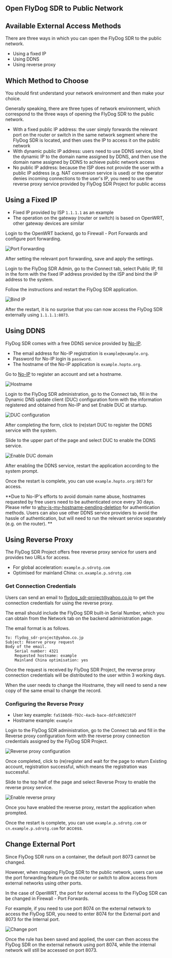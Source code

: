 ## Open FlyDog SDR to Public Network

## Available External Access Methods

There are three ways in which you can open the FlyDog SDR to the public network.

 - Using a fixed IP
 - Using DDNS
 - Using reverse proxy

## Which Method to Choose

You should first understand your network environment and then make your choice.

Generally speaking, there are three types of network environment, which correspond to the three ways of opening the FlyDog SDR to the public network.

 - With a fixed public IP address: the user simply forwards the relevant port on the router or switch in the same network segment where the FlyDog SDR is located, and then uses the IP to access it on the public network
 - With dynamic public IP address: users need to use DDNS service, bind the dynamic IP to the domain name assigned by DDNS, and then use the domain name assigned by DDNS to achieve public network access
 - No public IP address: because the ISP does not provide the user with a public IP address (e.g. NAT conversion service is used) or the operator denies incoming connections to the user's IP, you need to use the reverse proxy service provided by FlyDog SDR Project for public access

## Using a Fixed IP

 - Fixed IP provided by ISP `1.1.1.1` as an example
 - The operation on the gateway (router or switch) is based on OpenWRT, other gateway devices are similar

Login to the OpenWRT backend, go to Firewall - Port Forwards and configure port forwarding.

![Port Forwarding](/manual/public_1.png "Port Forwarding")

After setting the relevant port forwarding, save and apply the settings.

Login to the FlyDog SDR Admin, go to the Connect tab, select Public IP, fill in the form with the fixed IP address provided by the ISP and bind the IP address to the system.

Follow the instructions and restart the FlyDog SDR application.

![Bind IP](/manual/public_2.png "Bind IP")

After the restart, it is no surprise that you can now access the FlyDog SDR externally using `1.1.1.1:8073`.

## Using DDNS

FlyDog SDR comes with a free DDNS service provided by [No-IP](https://www.noip.com/).

 - The email address for No-IP registration is `example@example.org`.
 - Password for No-IP login is `password`.
 - The hostname of the No-IP application is `example.hopto.org`.

Go to [No-IP](https://www.noip.com/) to register an account and set a hostname.

![Hostname](/manual/public_3.png "Hostname")

Login to the FlyDog SDR administration, go to the Connect tab, fill in the Dynamic DNS update client (DUC) configuration form with the information registered and obtained from No-IP and set Enable DUC at startup.

![DUC configuration](/manual/public_4.png "DUC configuration")

After completing the form, click to (re)start DUC to register the DDNS service with the system.

Slide to the upper part of the page and select DUC to enable the DDNS service.

![Enable DUC domain](/manual/public_5.png "Enable DUC domain")

After enabling the DDNS service, restart the application according to the system prompt.

Once the restart is complete, you can use `example.hopto.org:8073` for access.

**Due to No-IP's efforts to avoid domain name abuse, hostnames requested by free users need to be authenticated once every 30 days. Please refer to [why-is-my-hostname-pending-deletion](https://www.noip.com/support/knowledgebase/why-is-my-hostname-pending-deletion/) for authentication methods. Users can also use other DDNS service providers to avoid the hassle of authentication, but will need to run the relevant service separately (e.g. on the router). **

## Using Reverse Proxy

The FlyDog SDR Project offers free reverse proxy service for users and provides two URLs for access.

 - For global acceleration: `example.p.sdrotg.com`
 - Optimised for mainland China: `cn.example.p.sdrotg.com`

### Get Connection Credentials

Users can send an email to [flydog_sdr-project@yahoo.co.jp](mailto:flydog_sdr-project@yahoo.co.jp) to get the connection credentials for using the reverse proxy.

The email should include the FlyDog SDR built-in Serial Number, which you can obtain from the Network tab on the backend administration page.

The email format is as follows.

```
To: flydog_sdr-project@yahoo.co.jp
Subject: Reserve proxy request
Body of the email.
    Serial number: 4321
    Requested hostname: example
    Mainland China optimisation: yes
```

Once the request is received by FlyDog SDR Project, the reverse proxy connection credentials will be distributed to the user within 3 working days.

When the user needs to change the Hostname, they will need to send a new copy of the same email to change the record.

### Configuring the Reverse Proxy

 - User key example: `fa51b0d8-f92c-4acb-bace-ddfc8d92107f`
 - Hostname example: `example`

Login to the FlyDog SDR administration, go to the Connect tab and fill in the Reverse proxy configuration form with the reverse proxy connection credentials assigned by the FlyDog SDR Project.

![Reverse proxy configuration](/manual/public_6.png "Reverse proxy configuration")

Once completed, click to (re)register and wait for the page to return Existing account, registration successful, which means the registration was successful.

Slide to the top half of the page and select Reverse Proxy to enable the reverse proxy service.

![Enable reverse proxy](/manual/public_7.png "Enable reverse proxy")

Once you have enabled the reverse proxy, restart the application when prompted.

Once the restart is complete, you can use `example.p.sdrotg.com` or `cn.example.p.sdrotg.com` for access.

## Change External Port

Since FlyDog SDR runs on a container, the default port 8073 cannot be changed.

However, when mapping FlyDog SDR to the public network, users can use the port forwarding feature on the router or switch to allow access from external networks using other ports.

In the case of OpenWRT, the port for external access to the FlyDog SDR can be changed in Firewall - Port Forwards.

For example, if you need to use port 8074 on the external network to access the FlyDog SDR, you need to enter 8074 for the External port and 8073 for the Internal port.

![Change port](/manual/public_8.png "Change port")

Once the rule has been saved and applied, the user can then access the FlyDog SDR on the external network using port 8074, while the internal network will still be accessed on port 8073.
